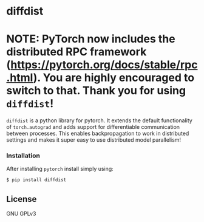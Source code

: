 # diffdist

# NOTE: PyTorch now includes the distributed RPC framework (https://pytorch.org/docs/stable/rpc.html). You are highly encouraged to switch to that. Thank you for using `diffdist`!

`diffdist` is a python library for pytorch. It extends the default functionality of `torch.autograd` and adds support for differentiable communication between processes. This enables backpropagation to work in distributed settings and makes it super easy to use distributed model parallelism!

### Installation

After installing `pytorch` install simply using:

```sh
$ pip install diffdist
```

License
----

GNU GPLv3

